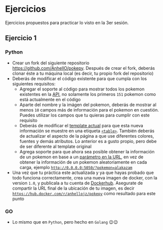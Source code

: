 # Ejercicios

Ejercicios propuestos para practicar lo visto en la 3er sesión.

## Ejercicio 1

### Python

* Crear un fork del siguiente repositorio <https://github.com/AnhellO/pokepy>. Después de crear el fork, deberás clonar éste a tu máquina local (es decir, tu propio fork del repositorio)
* Deberás de modificar el código existente para que cumpla con los siguientes requisitos:
  * Agregar el soporte al código para mostrar todos los pokemon existentes en la [API](https://pokeapi.co/), no solamente los primeros `151` pokemon como está actualmente en el código
  * Aparte del nombre y la imágen del pokemon, deberás de mostrar al menos `10` campos más de información para el pokemon en cuestión. Puedes utilizar los campos que tu quieras para cumplir con este requisito
  * Deberás de modificar el [template actual](https://github.com/AnhellO/pokepy/blob/master/templates/index.html) para que esta nueva información se muestre en una etiqueta [`<table>`](https://www.w3schools.com/html/html_tables.asp). También deberás de actualizar el aspecto de la página a que use diferentes colores, fuentes y demás atributos. Lo anterior es a gusto propio, pero debe de ser diferente al template original
  * Agrega soporte para que ahora sea posible obtener la información de un pokemon en base a un [parámetro en la URL](https://en.wikipedia.org/wiki/Query_string), en vez de obtener la información de un pokemon aleatoriamente en cada carga, ejemplo [`http://0.0.0.0:5050/?pokemon=alakazam`](http://0.0.0.0:5050/?pokemon=alakazam)
* Una vez que tu práctica este actualizada y ya que hayas probado que todo funciona correctamente, crea una nueva imagen de docker, con la version `1.0`, y publicala a tu cuenta de [Dockerhub](https://hub.docker.com/). Asegurate de compartir la URL final de la ubicación de tu imagen, es decir [`https://hub.docker.com/r/anhellojz/pokepy`](https://hub.docker.com/r/anhellojz/pokepy) como resultado para este punto

### GO

* Lo mismo que en `Python`, pero hecho en `Golang` :wink::wink:
